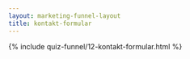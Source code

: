 ```yaml
---
layout: marketing-funnel-layout
title: kontakt-formular
---
```


{% include quiz-funnel/12-kontakt-formular.html %}
